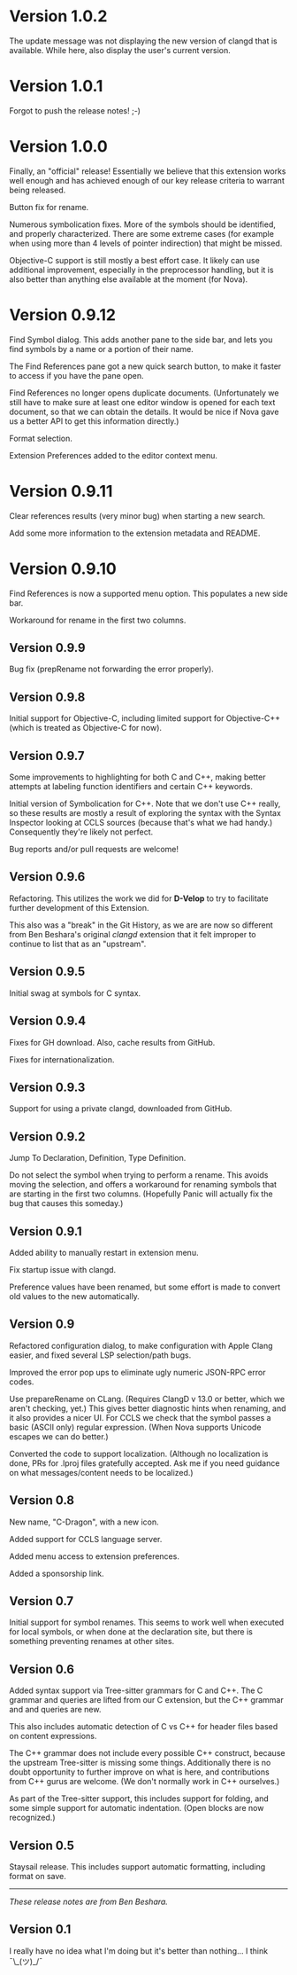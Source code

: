 # Version 1.0.2

The update message was not displaying the new version of clangd
that is available. While here, also display the user's current version.

# Version 1.0.1

Forgot to push the release notes! ;-)

# Version 1.0.0

Finally, an "official" release! Essentially we believe that this
extension works well enough and has achieved enough of our key release
criteria to warrant being released.

Button fix for rename.

Numerous symbolication fixes. More of the symbols should be identified,
and properly characterized. There are some extreme cases (for example
when using more than 4 levels of pointer indirection) that might be missed.

Objective-C support is still mostly a best effort case. It likely can
use additional improvement, especially in the preprocessor handling, but
it is also better than anything else available at the moment (for Nova).

# Version 0.9.12

Find Symbol dialog. This adds another pane to the side bar,
and lets you find symbols by a name or a portion of their name.

The Find References pane got a new quick search button, to make
it faster to access if you have the pane open.

Find References no longer opens duplicate documents. (Unfortunately
we still have to make sure at least one editor window is opened for
each text document, so that we can obtain the details. It would be nice
if Nova gave us a better API to get this information directly.)

Format selection.

Extension Preferences added to the editor context menu.

# Version 0.9.11

Clear references results (very minor bug) when starting a new search.

Add some more information to the extension metadata and README.

# Version 0.9.10

Find References is now a supported menu option.
This populates a new side bar.

Workaround for rename in the first two columns.

## Version 0.9.9

Bug fix (prepRename not forwarding the error properly).

## Version 0.9.8

Initial support for Objective-C, including limited support for
Objective-C++ (which is treated as Objective-C for now).

## Version 0.9.7

Some improvements to highlighting for both C and C++, making
better attempts at labeling function identifiers and certain C++ keywords.

Initial version of Symbolication for C++. Note that we don't use C++ really,
so these results are mostly a result of exploring the syntax with
the Syntax Inspector looking at CCLS sources (because that's what we had handy.)
Consequently they're likely not perfect.

Bug reports and/or pull requests are welcome!

## Version 0.9.6

Refactoring. This utilizes the work we did for **D-Velop** to try to
facilitate further development of this Extension.

This also was a "break" in the Git History, as we are are now so different
from Ben Beshara's original _clangd_ extension that it felt improper to continue
to list that as an "upstream".

## Version 0.9.5

Initial swag at symbols for C syntax.

## Version 0.9.4

Fixes for GH download. Also, cache results from GitHub.

Fixes for internationalization.

## Version 0.9.3

Support for using a private clangd, downloaded from GitHub.

## Version 0.9.2

Jump To Declaration, Definition, Type Definition.

Do not select the symbol when trying to perform a rename.
This avoids moving the selection, and offers a workaround for renaming
symbols that are starting in the first two columns. (Hopefully Panic
will actually fix the bug that causes this someday.)

## Version 0.9.1

Added ability to manually restart in extension menu.

Fix startup issue with clangd.

Preference values have been renamed, but some effort is made to convert
old values to the new automatically.

## Version 0.9

Refactored configuration dialog, to make configuration with Apple Clang easier,
and fixed several LSP selection/path bugs.

Improved the error pop ups to eliminate ugly numeric JSON-RPC error codes.

Use prepareRename on CLang. (Requires ClangD v 13.0 or better, which we aren't
checking, yet.) This gives better diagnostic hints when renaming, and it also
provides a nicer UI. For CCLS we check that the symbol passes a basic (ASCII only)
regular expression. (When Nova supports Unicode escapes we can do better.)

Converted the code to support localization. (Although no localization is done,
PRs for .lproj files gratefully accepted. Ask me if you need guidance on what
messages/content needs to be localized.)

## Version 0.8

New name, "C-Dragon", with a new icon.

Added support for CCLS language server.

Added menu access to extension preferences.

Added a sponsorship link.

## Version 0.7

Initial support for symbol renames. This seems to work well when
executed for local symbols, or when done at the declaration site,
but there is something preventing renames at other sites.

## Version 0.6

Added syntax support via Tree-sitter grammars for C and C++.
The C grammar and queries are lifted from our C extension, but the C++
grammar and and queries are new.

This also includes automatic detection of C vs C++ for header files based
on content expressions.

The C++ grammar does not include every possible C++ construct, because the
upstream Tree-sitter is missing some things. Additionally there is no
doubt opportunity to further improve on what is here, and contributions
from C++ gurus are welcome. (We don't normally work in C++ ourselves.)

As part of the Tree-sitter support, this includes support for folding,
and some simple support for automatic indentation. (Open blocks are now
recognized.)

## Version 0.5

Staysail release. This includes support automatic formatting, including
format on save.

---

_These release notes are from Ben Beshara._

## Version 0.1

I really have no idea what I'm doing but it's better than nothing... I think ¯\\\_(ツ)\_/¯
